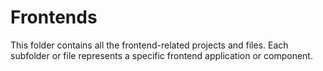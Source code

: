 # Frontends

This folder contains all the frontend-related projects and files. Each subfolder or file represents a specific frontend application or component.